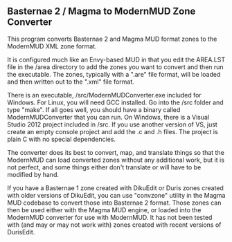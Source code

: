 Basternae 2 / Magma to ModernMUD Zone Converter
-----------------------------------------------

This program converts Basternae 2 and Magma MUD format zones to the ModernMUD
XML zone format.

It is configured much like an Envy-based MUD in that you edit the AREA.LST file
in the /area directory to add the zones you want to convert and then run the
executable.  The zones, typically with a ".are" file format, will be loaded
and then written out to the ".xml" file format.

There is an executable, /src/ModernMUDConverter.exe included for Windows. For
Linux, you will need GCC installed. Go into the /src folder and type "make". If
all goes well, you should have a binary called ModernMUDConverter that you can
run. On Windows, there is a Visual Studio 2012 project included in /src. If you
use another version of VS, just create an empty console project and add the .c
and .h files. The project is plain C with no special dependencies.

The converter does its best to convert, map, and translate things so that the
ModernMUD can load converted zones without any additional work, but it is not
perfect, and some things either don't translate or will have to be modified by
hand.

If you have a Basternae 1 zone created with DikuEdit or Duris zones created with
older versions of DikuEdit, you can use "convzone" utility in the Magma MUD 
codebase to convert those into Basternae 2 format. Those zones can then be used 
either  with the Magma MUD engine, or loaded into the ModernMUD converter for use
with ModernMUD. It has not been tested with (and may or may not work with) zones 
created with recent versions of DurisEdit.
